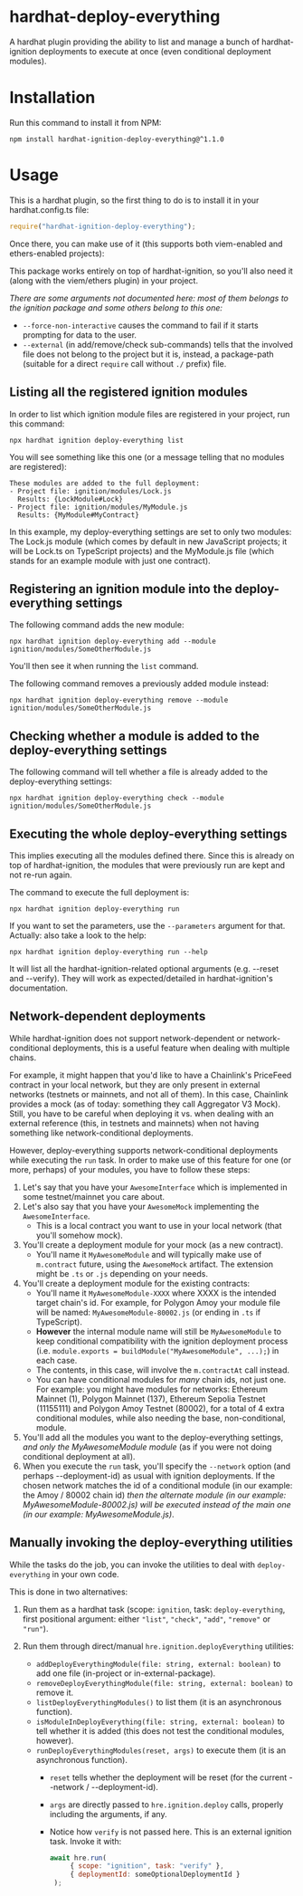 # hardhat-deploy-everything
A hardhat plugin providing the ability to list and manage a bunch of hardhat-ignition deployments to execute at once
(even conditional deployment modules).

# Installation
Run this command to install it from NPM:

```shell
npm install hardhat-ignition-deploy-everything@^1.1.0
```

# Usage
This is a hardhat plugin, so the first thing to do is to install it in your hardhat.config.ts file:

```javascript
require("hardhat-ignition-deploy-everything");
```

Once there, you can make use of it (this supports both viem-enabled and ethers-enabled projects):

This package works entirely on top of hardhat-ignition, so you'll also need it (along with the viem/ethers plugin) in
your project.

_There are some arguments not documented here: most of them belongs to the ignition package and some others belong to
this one:_

  - `--force-non-interactive` causes the command to fail if it starts prompting for data to the user.
  - `--external` (in add/remove/check sub-commands) tells that the involved file does not belong to the project but it
    is, instead, a package-path (suitable for a direct `require` call without `./` prefix) file.

## Listing all the registered ignition modules

In order to list which ignition module files are registered in your project, run this command:

```shell
npx hardhat ignition deploy-everything list
```

You will see something like this one (or a message telling that no modules are registered):

```
These modules are added to the full deployment:
- Project file: ignition/modules/Lock.js
  Results: {LockModule#Lock}
- Project file: ignition/modules/MyModule.js
  Results: {MyModule#MyContract}
```

In this example, my deploy-everything settings are set to only two modules: The Lock.js module (which comes by default
in new JavaScript projects; it will be Lock.ts on TypeScript projects) and the MyModule.js file (which stands for an
example module with just one contract).

## Registering an ignition module into the deploy-everything settings

The following command adds the new module:

```shell
npx hardhat ignition deploy-everything add --module ignition/modules/SomeOtherModule.js
```

You'll then see it when running the `list` command.

The following command removes a previously added module instead:

```shell
npx hardhat ignition deploy-everything remove --module ignition/modules/SomeOtherModule.js
```

## Checking whether a module is added to the deploy-everything settings

The following command will tell whether a file is already added to the deploy-everything settings:

```shell
npx hardhat ignition deploy-everything check --module ignition/modules/SomeOtherModule.js
```

## Executing the whole deploy-everything settings

This implies executing all the modules defined there. Since this is already on top of hardhat-ignition, the modules
that were previously run are kept and not re-run again.

The command to execute the full deployment is:

```shell
npx hardhat ignition deploy-everything run
```

If you want to set the parameters, use the `--parameters` argument for that. Actually: also take a look to the help:

```shell
npx hardhat ignition deploy-everything run --help
```

It will list all the hardhat-ignition-related optional arguments (e.g. --reset and --verify). They will work as
expected/detailed in hardhat-ignition's documentation.

## Network-dependent deployments

While hardhat-ignition does not support network-dependent or network-conditional deployments, this is a useful feature
when dealing with multiple chains.

For example, it might happen that you'd like to have a Chainlink's PriceFeed contract in your local network, but they
are only present in external networks (testnets or mainnets, and not all of them). In this case, Chainlink provides a
mock (as of today: something they call Aggregator V3 Mock). Still, you have to be careful when deploying it vs. when
dealing with an external reference (this, in testnets and mainnets) when not having something like network-conditional
deployments.

However, deploy-everything supports network-conditional deployments while executing the `run` task. In order to make
use of this feature for one (or more, perhaps) of your modules, you have to follow these steps:

1. Let's say that you have your `AwesomeInterface` which is implemented in some testnet/mainnet you care about.
2. Let's also say that you have your `AwesomeMock` implementing the `AwesomeInterface`.
   - This is a local contract you want to use in your local network (that you'll somehow mock).
3. You'll create a deployment module for your mock (as a new contract).
   - You'll name it `MyAwesomeModule` and will typically make use of `m.contract` future, using the
     `AwesomeMock` artifact. The extension might be `.ts` or `.js` depending on your needs.
4. You'll create a deployment module for the existing contracts:
   - You'll name it `MyAwesomeModule-XXXX` where XXXX is the intended target chain's id. For example, for Polygon Amoy
     your module file will be named: `MyAwesomeModule-80002.js` (or ending in `.ts` if TypeScript).
   - __However__ the internal module name will still be `MyAwesomeModule` to keep conditional compatibility with the
     ignition deployment process (i.e. `module.exports = buildModule("MyAwesomeModule", ...);`) in each case.
   - The contents, in this case, will involve the `m.contractAt` call instead.
   - You can have conditional modules for _many_ chain ids, not just one. For example: you might have modules for
     networks: Ethereum Mainnet (1), Polygon Mainnet (137), Ethereum Sepolia Testnet (11155111) and Polygon Amoy
     Testnet (80002), for a total of 4 extra conditional modules, while also needing the base, non-conditional, module.
5. You'll add all the modules you want to the deploy-everything settings, _and only the MyAwesomeModule module_ (as if
   you were not doing conditional deployment at all).
6. When you execute the `run` task, you'll specify the `--network` option (and perhaps --deployment-id) as usual with
   ignition deployments. If the chosen network matches the id of a conditional module (in our example: the Amoy / 80002
   chain id) _then the alternate module (in our example: MyAwesomeModule-80002.js) will be executed instead of the main
   one (in our example: MyAwesomeModule.js)_.

## Manually invoking the deploy-everything utilities

While the tasks do the job, you can invoke the utilities to deal with `deploy-everything` in your own code.

This is done in two alternatives:

1. Run them as a hardhat task (scope: `ignition`, task: `deploy-everything`, first positional argument: either `"list"`,
   `"check"`, `"add"`, `"remove"` or `"run"`).
2. Run them through direct/manual `hre.ignition.deployEverything` utilities:

   - `addDeployEverythingModule(file: string, external: boolean)` to add one file (in-project or in-external-package).
   - `removeDeployEverythingModule(file: string, external: boolean)` to remove it.
   - `listDeployEverythingModules()` to list them (it is an asynchronous function).
   - `isModuleInDeployEverything(file: string, external: boolean)` to tell whether it is added (this does not test the
     conditional modules, however).
   - `runDeployEverythingModules(reset, args)` to execute them (it is an asynchronous function).
     - `reset` tells whether the deployment will be reset (for the current --network / --deployment-id).
     - `args` are directly passed to `hre.ignition.deploy` calls, properly including the arguments, if any.
     - Notice how `verify` is not passed here. This is an external ignition task. Invoke it with:

       ```javascript
       await hre.run(
            { scope: "ignition", task: "verify" },
            { deploymentId: someOptionalDeploymentId }
        );
       ```